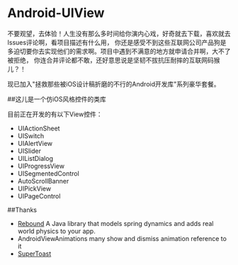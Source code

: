 # Android-UIView

不要观望，去体验！人生没有那么多时间给你演内心戏，好奇就去下载，喜欢就去Issues评论啊，看项目描述有什么用，
你还是感受不到这些互联网公司产品狗是多迫切要你去实现他们的需求啊。项目中遇到不满意的地方就申请合并啊，大不了被拒绝，
你连合并评论都不敢，还好意思说是坚韧不拔抗压耐摔的互联网码猴儿？！


现已加入"拯救那些被iOS设计稿折磨的不行的Android开发库"系列豪华套餐。

##这儿是一个仿iOS风格控件的类库

目前正在开发的有以下View控件：

* UIActionSheet
* UISwitch
* UIAlertView
* UISlider
* UIListDialog
* UIProgressView
* UISegmentedControl
* AutoScrollBanner
* UIPickView
* UIPageControl


##Thanks

* [Rebound](http://facebook.github.io/rebound/) A Java library that models spring dynamics and adds real world physics to your app.
* AndroidViewAnimations many show and dismiss animation reference to it
* [SuperToast](https://github.com/JohnPersano/SuperToasts)